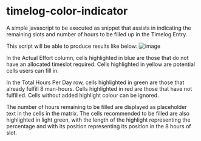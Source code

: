 # timelog-color-indicator
A simple javascript to be executed as snippet that assists in indicating the remaining slots and number of hours to be filled up in the Timelog Entry.

This script will be able to produce results like below:
![image](https://user-images.githubusercontent.com/29178362/188312399-41d01f0d-9b5b-49ec-9d04-041acc32bf18.png)

In the Actual Effort column, cells highlighted in blue are those that do not have an allocated timeslot required. Cells highlighted in yellow are potential cells users can fill in.

In the Total Hours Per Day row, cells highlighted in green are those that already fulfill 8 man-hours. Cells highlighted in red are those that have not fulfilled. Cells without added highlight colour can be ignored.

The number of hours remaining to be filled are displayed as placeholder text in the cells in the matrix. The cells recommended to be filled are also highlighted in light green, with the length of the highlight representing the percentage and with its position representing its position in the 8 hours of slot.
